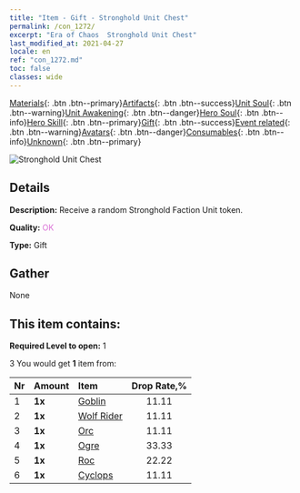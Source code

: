 ```yaml
---
title: "Item - Gift - Stronghold Unit Chest"
permalink: /con_1272/
excerpt: "Era of Chaos  Stronghold Unit Chest"
last_modified_at: 2021-04-27
locale: en
ref: "con_1272.md"
toc: false
classes: wide
---
```

 [Materials](/Items/){: .btn .btn--primary}[Artifacts](/Items/Artifacts/){: .btn .btn--success}[Unit Soul](/Items/UnitSoul/){: .btn .btn--warning}[Unit Awakening](/Items/UnitAwakening/){: .btn .btn--danger}[Hero Soul](/Items/HeroSoul/){: .btn .btn--info}[Hero Skill](/Items/HeroSkill/){: .btn .btn--primary}[Gift](/Items/Gift/){: .btn .btn--success}[Event related](/Items/Events/){: .btn .btn--warning}[Avatars](/Items/Avatars/){: .btn .btn--danger}[Consumables](/Items/Consumables/){: .btn .btn--info}[Unknown](/Items/Unknown/){: .btn .btn--primary}

 ![Stronghold Unit Chest](/images/t/i_904004.png)

## Details
 **Description:** Receive a random Stronghold Faction Unit token.

 **Quality:** <span style="color: #DA70D6">OK</span>

 **Type:** Gift

## Gather

  None

## This item contains:

 **Required Level to open:** 1

 3 You would get **1** item  from:

  | Nr | Amount |     Item    | Drop Rate,% |
  |:---|:-------|:------------|:---------:|
  | 1 |  **1x** | [Goblin](/Items/unt_217/) | 11.11 | 
  | 2 |  **1x** | [Wolf Rider](/Items/unt_218/) | 11.11 | 
  | 3 |  **1x** | [Orc](/Items/unt_219/) | 11.11 | 
  | 4 |  **1x** | [Ogre](/Items/unt_220/) | 33.33 | 
  | 5 |  **1x** | [Roc](/Items/unt_221/) | 22.22 | 
  | 6 |  **1x** | [Cyclops](/Items/unt_222/) | 11.11 | 
